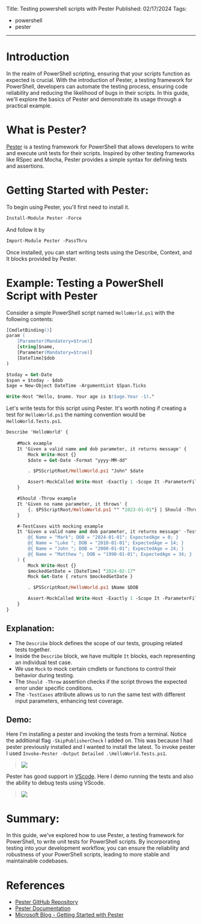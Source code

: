 Title: Testing powershell scripts with Pester
Published: 02/17/2024
Tags: 
- powershell
- pester

---

# Introduction

In the realm of PowerShell scripting, ensuring that your scripts function as expected is crucial. With the introduction of Pester, a testing framework for PowerShell, developers can automate the testing process, ensuring code reliability and reducing the likelihood of bugs in their scripts. In this guide, we'll explore the basics of Pester and demonstrate its usage through a practical example.

# What is Pester?

[Pester](https://pester.dev/) is a testing framework for PowerShell that allows developers to write and execute unit tests for their scripts. Inspired by other testing frameworks like RSpec and Mocha, Pester provides a simple syntax for defining tests and assertions.

# Getting Started with Pester:

To begin using Pester, you'll first need to install it. 

```ps
Install-Module Pester -Force
```
And follow it by
```ps
Import-Module Pester -PassThru
```

Once installed, you can start writing tests using the Describe, Context, and It blocks provided by Pester.

# Example: Testing a PowerShell Script with Pester

Consider a simple PowerShell script named `HelloWorld.ps1` with the following contents:

```ps
[CmdletBinding()]
param (
    [Parameter(Mandatory=$true)]
    [string]$name, 
    [Parameter(Mandatory=$true)]
    [DateTime]$dob
)

$today = Get-Date
$span = $today - $dob
$age = New-Object DateTime -ArgumentList $Span.Ticks

Write-Host "Hello, $name. Your age is $($age.Year -1)."
```

Let's write tests for this script using Pester. It's worth noting if creating a test for `HelloWorld.ps1` the naming convention would be `HelloWorld.Tests.ps1`.

```ps
Describe 'HelloWorld' {
    
    #Mock example
    It 'Given a valid name and dob parameter, it returns message' {
        Mock Write-Host {}
        $date = Get-Date -Format "yyyy-MM-dd"

        . $PSScriptRoot/HelloWorld.ps1 "John" $date

        Assert-MockCalled Write-Host -Exactly 1 -Scope It -ParameterFilter { $Object -eq "Hello, John. Your age is 0." }
    }

    #Should -Throw example
    It 'Given no name parameter, it throws' {
        {. $PSScriptRoot/HelloWorld.ps1 "" "2023-01-01"} | Should -Throw "Cannot bind argument to parameter 'name' because it is an empty string."
    }

    #-TestCases with mocking example
    It 'Given a valid name and dob parameter, it returns message' -TestCases @(
        @{ Name = "Mark"; DOB = "2024-01-01"; ExpectedAge = 0; }
        @{ Name = "Luke "; DOB = "2010-01-01"; ExpectedAge = 14; }
        @{ Name = "John "; DOB = "2000-01-01"; ExpectedAge = 24; }
        @{ Name = "Matthew "; DOB = "1990-01-01"; ExpectedAge = 34; }
    ) {
        Mock Write-Host {}
        $mockedGetDate = [DateTime] "2024-02-17"
        Mock Get-Date { return $mockedGetDate }

        . $PSScriptRoot/HelloWorld.ps1 $Name $DOB

        Assert-MockCalled Write-Host -Exactly 1 -Scope It -ParameterFilter { $Object -eq "Hello, $Name. Your age is $ExpectedAge." }
    }
}
```

## Explanation:

- The `Describe` block defines the scope of our tests, grouping related tests together.
- Inside the `Describe` block, we have multiple `It` blocks, each representing an individual test case.
- We use `Mock` to mock certain cmdlets or functions to control their behavior during testing.
- The `Should -Throw` assertion checks if the script throws the expected error under specific conditions.
- The `-TestCases` attribute allows us to run the same test with different input parameters, enhancing test coverage.

## Demo:

Here I'm installing a pester and invoking the tests from a terminal. Notice the additional flag `-SkipPublisherCheck` I added on. This was because I had pester previously installed and I wanted to install the latest. To invoke pester I used `Invoke-Pester -Output Detailed .\HelloWorld.Tests.ps1`.

> <img src="/posts/images/pester.gif" style="max-width: 100%">

Pester has good support in [VScode](https://code.visualstudio.com/). Here I demo running the tests and also the ability to debug tests using VScode.

> <img src="/posts/images/pester-2.gif" style="max-width: 100%">

# Summary:
In this guide, we've explored how to use Pester, a testing framework for PowerShell, to write unit tests for PowerShell scripts. By incorporating testing into your development workflow, you can ensure the reliability and robustness of your PowerShell scripts, leading to more stable and maintainable codebases.

# References

- [Pester GitHub Repository](https://github.com/pester/Pester)
- [Pester Documentation](https://pester.dev/)
- [Microsoft Blog - Getting Started with Pester](https://devblogs.microsoft.com/scripting/getting-started-with-pester/)
